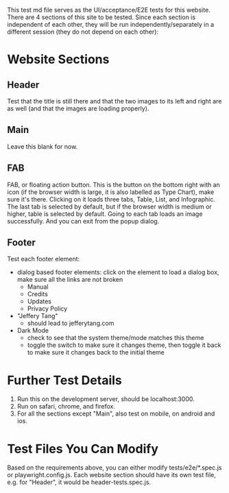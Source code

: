 This test md file serves as the UI/acceptance/E2E tests for this website. There are 4 sections of this site to be tested. Since each section is independent of each other, they will be run independently/separately in a different session (they do not depend on each other):

# Website Sections

## Header

Test that the title is still there and that the two images to its left and right are as well (and that the images are loading properly).

## Main

Leave this blank for now.

## FAB

FAB, or floating action button. This is the button on the bottom right with an icon (if the browser width is large, it is also labelled as Type Chart), make sure it's there. Clicking on it loads three tabs, Table, List, and Infographic. The last tab is selected by default, but if the browser width is medium or higher, table is selected by default. Going to each tab loads an image successfully. And you can exit from the popup dialog.

## Footer

Test each footer element:

- dialog based footer elements: click on the element to load a dialog box, make sure all the links are not broken
  - Manual
  - Credits
  - Updates
  - Privacy Policy
- "Jeffery Tang"
  - should lead to jefferytang.com
- Dark Mode
  - check to see that the system theme/mode matches this theme
  - toggle the switch to make sure it changes theme, then toggle it back to make sure it changes back to the initial theme

# Further Test Details

1. Run this on the development server, should be localhost:3000.
2. Run on safari, chrome, and firefox.
3. For all the sections except "Main", also test on mobile, on android and ios.

# Test Files You Can Modify

Based on the requirements above, you can either modify tests/e2e/\*.spec.js or playwright.config.js. Each website section should have its own test file, e.g. for "Header", it would be header-tests.spec.js.
